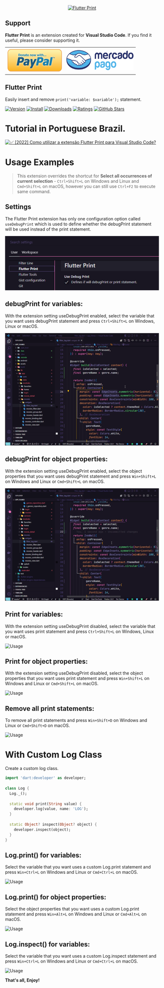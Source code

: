 <p align="center">
  <br />
  <a title="Learn more about Flutter Print" href="https://github.com/ricardoemerson/flutter-print">
    <img src="https://raw.githubusercontent.com/ricardoemerson/flutter-print/master/images/cover-logo.png" alt="Flutter Print" width="256"  heigth="256"/>
    </a>
</p>

## Support

**Flutter Print** is an extension created for **Visual Studio Code**. If you find it useful, please consider supporting it.

<table align="center" width="100%" border="0">
  <tr>
    <td >
      <a title="PayPal" href="https://www.paypal.com/donate?hosted_button_id=X26H7L6AVMD96">
        <img src="https://raw.githubusercontent.com/ricardoemerson/create-flutter-widgets-and-classes/master/images/donate-with-paypal.png" alt="Create Widgets and Classes for Flutter Logo" width="180"  height="80"/>
      </a>
    </td>
    <td>
      <a title="Mercado Pago" href="https://mpago.la/1LvP93a">
        <img src="https://raw.githubusercontent.com/ricardoemerson/create-flutter-widgets-and-classes/master/images/donate-with-mercado-pago.png" alt="Create Widgets and Classes for Flutter Logo" width="220"  height="65"/>
      </a>
    </td>
  </tr>
</table>

## Flutter Print

Easily insert and remove `print('variable: $variable');` statement.

[![Version](https://vsmarketplacebadge.apphb.com/version/ricardo-emerson.flutter-print.svg)](https://marketplace.visualstudio.com/items?itemName=ricardo-emerson.flutter-print)
[![Install](https://vsmarketplacebadge.apphb.com/installs/ricardo-emerson.flutter-print.svg)](https://marketplace.visualstudio.com/items?itemName=ricardo-emerson.flutter-print)
[![Downloads](https://vsmarketplacebadge.apphb.com/downloads/ricardo-emerson.flutter-print.svg)](https://marketplace.visualstudio.com/items?itemName=ricardo-emerson.flutter-print)
[![Ratings](https://vsmarketplacebadge.apphb.com/rating-short/ricardo-emerson.flutter-print.svg)](https://marketplace.visualstudio.com/items?itemName=ricardo-emerson.flutter-print&ssr=false#review-details)
[![GitHub Stars](https://img.shields.io/github/stars/ricardoemerson/flutter-print.svg?logo=github)](https://github.com/ricardoemerson/flutter-print)

# Tutorial in Portuguese Brazil.
[![✅ [2022] Como utilizar a extensão Flutter Print para Visual Studio Code?](https://img.youtube.com/vi/Mg_Pg2jQ_p0/0.jpg)](https://www.youtube.com/watch?v=Mg_Pg2jQ_p0)

# Usage Examples

> This extension overrides the shortcut for **Select all occurrences of current selection** - `Ctrl+Shift+L` on Windows and Linux and `Cmd+Shift+L` on macOS, however you can still use `Ctrl+F2` to execute same command.


## Settings

The Flutter Print extension has only one configuration option called `useDebugPrint` which is used to define whether the debugPrint statement will be used instead of the print statement.

![Usage](images/use-debug-print-setting.png)

## debugPrint for variables:

With the extension setting useDebugPrint enabled, select the variable that you want uses debugPrint statement and press `Ctrl+Shift+L` on Windows, Linux or macOS.

![Usage](images/debug-print-variable.gif)


## debugPrint for object properties:

With the extension setting useDebugPrint enabled, select the object properties that you want uses debugPrint statement and press `Win+Shift+L` on Windows and Linux or `Cmd+Shift+L` on macOS.

![Usage](images/debug-print-object.gif)

## Print for variables:

With the extension setting useDebugPrint disabled, select the variable that you want uses print statement and press `Ctrl+Shift+L` on Windows, Linux or macOS.

![Usage](images/print-variable.gif)


## Print for object properties:

With the extension setting useDebugPrint disabled, select the object properties that you want uses print statement and press `Win+Shift+L` on Windows and Linux or `Cmd+Shift+L` on macOS.

![Usage](images/print-object.gif)


## Remove all print statements:

To remove all print statements and press `Win+Shift+D` on Windows and Linux or `Cmd+Shift+D` on macOS.

![Usage](images/delete-log.gif)


# With Custom Log Class

Create a custom log class.

```dart
import 'dart:developer' as developer;

class Log {
  Log._();

  static void print(String value) {
    developer.log(value, name: 'LOG');
  }

  static Object? inspect(Object? object) {
    developer.inspect(object);
  }
}
```

## Log.print() for variables:

Select the variable that you want uses a custom Log.print statement and press `Win+Ctrl+L` on Windows and Linux or `Cmd+Ctrl+L` on macOS.

![Usage](images/log-print-variable.gif)


## Log.print() for object properties:

Select the object properties that you want uses a custom Log.print statement and press `Win+Alt+L` on Windows and Linux or `Cmd+Alt+L` on macOS.

![Usage](images/print-object.gif)


## Log.inspect() for variables:

Select the variable that you want uses a custom Log.inspect statement and press `Win+Ctrl+L` on Windows and Linux or `Cmd+Ctrl+L` on macOS.

![Usage](images/log-inspect.gif)


**That's all, Enjoy!**
